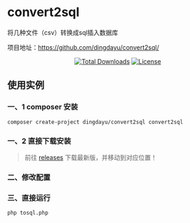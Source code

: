 # convert2sql

将几种文件（csv）转换成sql插入数据库

项目地址：https://github.com/dingdayu/convert2sql/

<p align="center">
<!--
<a href="https://travis-ci.org/dingdayu/convert2sql"><img src="https://travis-ci.org/dingdayu/convert2sql.svg?branch=master" alt="Build Status"></a>
<a href="https://packagist.org/packages/dingdayu/convert2sql"><img src="https://poser.pugx.org/dingdayu/convert2sql/v/stable.svg" alt="Latest Stable Version"></a>
<a href="https://packagist.org/packages/dingdayu/convert2sql"><img src="https://poser.pugx.org/dingdayu/convert2sql/v/unstable.svg" alt="Latest Unstable Version"></a>
<a href="https://scrutinizer-ci.com/g/dingdayu/convert2sql/build-status/master"><img src="https://scrutinizer-ci.com/g/dingdayu/convert2sql/badges/build.png?b=master" alt="Build Status"></a>
<a href="https://scrutinizer-ci.com/g/dingdayu/convert2sql/?branch=master"><img src="https://scrutinizer-ci.com/g/dingdayu/convert2sql/badges/quality-score.png?b=master" alt="Scrutinizer Code Quality"></a>
<a href="https://scrutinizer-ci.com/g/dingdayu/convert2sql/?branch=master"><img src="https://scrutinizer-ci.com/g/dingdayu/convert2sql/badges/coverage.png?b=master" alt="Code Coverage"></a>
-->
<a href="https://packagist.org/packages/dingdayu/convert2sql"><img src="https://poser.pugx.org/dingdayu/convert2sql/downloads" alt="Total Downloads"></a>
<a href="https://packagist.org/packages/dingdayu/convert2sql"><img src="https://poser.pugx.org/dingdayu/convert2sql/license" alt="License"></a>
</p>

## 使用实例

### 一、1 composer 安装

```
composer create-project dingdayu/convert2sql convert2sql
```
### 一、2 直接下载安装

> 前往 [releases](https://github.com/dingdayu/convert2sql/releases) 下载最新版，并移动到对应位置！


### 二、修改配置

### 三、直接运行

```
php tosql.php
```
